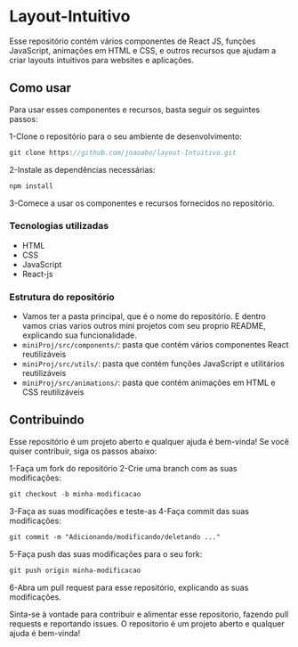 # Layout-Intuitivo
Esse repositório contém vários componentes de React JS, funções JavaScript, animações em HTML e CSS, e outros recursos que ajudam a criar layouts intuitivos para websites e aplicações.

## Como usar
Para usar esses componentes e recursos, basta seguir os seguintes passos:

1-Clone o repositório para o seu ambiente de desenvolvimento:
```javascript
git clone https://github.com/joaoabo/layout-Intuitivo.git
```
2-Instale as dependências necessárias:
```csharp
npm install
```
3-Comece a usar os componentes e recursos fornecidos no repositório.
### Tecnologias utilizadas
* HTML
* CSS
* JavaScript
* React-js
### Estrutura do repositório
* Vamos ter a pasta principal, que é o nome do repositório. E dentro vamos crias varios outros mini projetos com seu proprio README, explicando sua funcionalidade.
* `miniProj/src/components/`: pasta que contém vários componentes React reutilizáveis
* `miniProj/src/utils/`: pasta que contém funções JavaScript e utilitários reutilizáveis
* `miniProj/src/animations/`: pasta que contém animações em HTML e CSS reutilizáveis
## Contribuindo
Esse repositório é um projeto aberto e qualquer ajuda é bem-vinda! Se você quiser contribuir, siga os passos abaixo:

1-Faça um fork do repositório
2-Crie uma branch com as suas modificações:
```sql
git checkout -b minha-modificacao
```
3-Faça as suas modificações e teste-as
4-Faça commit das suas modificações:
```HTML
git commit -m "Adicionando/modificando/deletando ..."
```
5-Faça push das suas modificações para o seu fork:
```CSS
git push origin minha-modificacao
```
6-Abra um pull request para esse repositório, explicando as suas modificações.

Sinta-se à vontade para contribuir e alimentar esse repositorio, fazendo pull requests e reportando issues. O repositorio é um projeto aberto e qualquer ajuda é bem-vinda!
